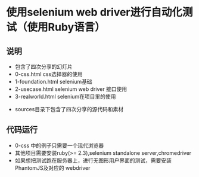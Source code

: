 # 使用selenium web driver进行自动化测试（使用Ruby语言）

## 说明
- 包含了四次分享的幻灯片
 - 0-css.html css选择器的使用
 - 1-foundation.html selenium基础
 - 2-usecase.html selenium web driver 接口使用
 - 3-realworld.html selenium在项目里的使用

* sources目录下包含了四次分享的源代码和素材

## 代码运行
* 0-css 中的例子只需要一个现代浏览器
* 其他项目需要安装ruby(>= 2.3),selenium standalone server,chromedriver
* 如果想把测试跑在服务器上，进行无图形用户界面的测试，需要安装PhantomJS及对应的 webdriver